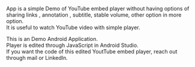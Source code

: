 App is a simple Demo of YouTube embed player without having options of sharing links , annotation , subtitle, stable volume, other option in more option.                                                                                                                                                                                                                                                                                                                                             
It is useful to watch YouTube video with simple player.                                                                                                                                                                 
                                                                                                                                                                                                                        
This is an Demo Android Application.                                                                                                                                                                                                                                                                                                                                                                                                                                          
Player is edited through JavaScript in Android Studio.                                                                                                                                                                                                                                                                                                                                                                                                                
If you want the code of this edited YoutTube embed player, reach out through mail or LinkedIn.                                                                                                                              

